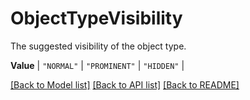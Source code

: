 # ObjectTypeVisibility

The suggested visibility of the object type.

**Value** |
`"NORMAL"` |
`"PROMINENT"` |
`"HIDDEN"` |


[[Back to Model list]](../../README.md#documentation-for-models) [[Back to API list]](../../README.md#documentation-for-api-endpoints) [[Back to README]](../../README.md)
